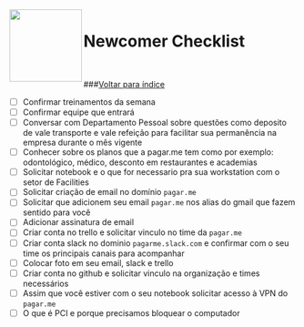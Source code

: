 <img src="https://cdn.rawgit.com/pagarme/brand/9ec30d3d4a6dd8b799bca1c25f60fb123ad66d5b/logo-circle.svg" width="127px" height="127px" align="left"/>

# Newcomer Checklist

<br>

###[Voltar para índice](README.md)

- [ ] Confirmar treinamentos da semana
- [ ] Confirmar equipe que entrará
- [ ] Conversar com Departamento Pessoal sobre questões como deposito de vale transporte e vale refeição para facilitar sua permanência na empresa durante o mês vigente
- [ ] Conhecer sobre os planos que a pagar.me tem como por exemplo: odontológico, médico, desconto em restaurantes e academias
- [ ] Solicitar notebook e o que for necessario pra sua workstation com o setor de Facilities
- [ ] Solicitar criação de email no domínio `pagar.me`
- [ ] Solicitar que adicionem seu email `pagar.me` nos alias do gmail que fazem sentido para você
- [ ] Adicionar assinatura de email
- [ ] Criar conta no trello e solicitar vinculo no time da `pagar.me`
- [ ] Criar conta slack no dominio `pagarme.slack.com` e confirmar com o seu time os principais canais para acompanhar
- [ ] Colocar foto em seu email, slack e trello
- [ ] Criar conta no github e solicitar vinculo na organização e times necessários
- [ ] Assim que você estiver com o seu notebook solicitar acesso à VPN do `pagar.me`
- [ ] O que é PCI e porque precisamos bloquear o computador

